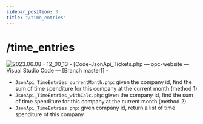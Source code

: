 ```yaml
---
sidebar_position: 3
title: "/time_entries"
---
```




# /time_entries



![2023.06.08 - 12_00_13 -  [Code-JsonApi_Tickets.php — opc-website — Visual Studio Code — [Branch master]] -](../../../../../%E6%88%AA%E5%9B%BE/2023.06.08%20-%2012_00_13%20-%20%20%5BCode-JsonApi_Tickets.php%20%E2%80%94%20opc-website%20%E2%80%94%20Visual%20Studio%20Code%20%E2%80%94%20%5BBranch%20master%5D%5D%20-.jpg)

- `JsonApi_TimeEntries_currentMonth.php`: given the company id, find the sum of time spenditure for this company at the current month (method 1)
- `JsonApi_TimeEntries_withCalc.php`: given the company id, find the sum of time spenditure for this company at the current month (method 2)
- `JsonApi_TimeEntries.php`: given company id, return a list of time spenditure of this company
